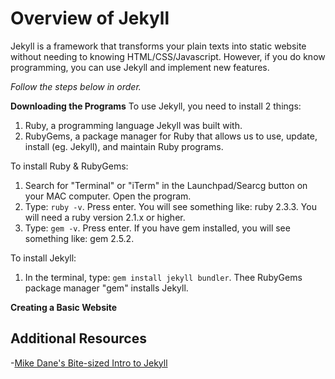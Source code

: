 # Overview of Jekyll
Jekyll is a framework that transforms your plain texts into static website without needing to knowing HTML/CSS/Javascript. However, if you do know programming, you can use Jekyll and implement new features. 

*Follow the steps below in order.*

**Downloading the Programs**
To use Jekyll, you need to install 2 things:
1. Ruby, a programming language Jekyll was built with.
2. RubyGems, a package manager for Ruby that allows us to use, update, install (eg. Jekyll), and maintain Ruby programs.

To install Ruby & RubyGems:
1. Search for "Terminal" or "iTerm" in the Launchpad/Searcg button on your MAC computer. Open the program.
2. Type: `ruby -v`. Press enter. You will see something like: ruby 2.3.3. You will need a ruby version 2.1.x or higher. 
3. Type: `gem -v`. Press enter. If you have gem installed, you will see something like: gem 2.5.2.

To install Jekyll:
1. In the terminal, type: `gem install jekyll bundler`. Thee RubyGems package manager "gem" installs Jekyll.

**Creating a Basic Website**


## Additional Resources
-[Mike Dane's Bite-sized Intro to Jekyll](https://www.youtube.com/watch?v=T1itpPvFWHI&list=PLLAZ4kZ9dFpOPV5C5Ay0pHaa0RJFhcmcB)
